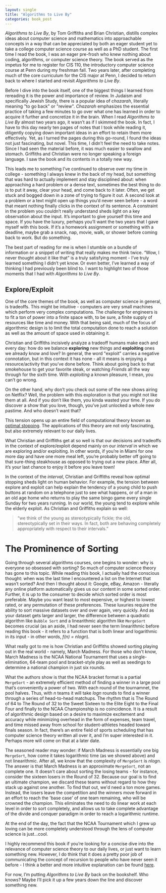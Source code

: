 ```yaml
---
layout: single
title: "Algorithms to Live By"
categories: book_post 
---
```



*Algorithms to Live By*, by Tom Griffiths and Brian Christian, distills complex ideas about computer science and mathematics into approachable concepts in a way that can be appreciated by both an eager student yet to take a college computer science course as well as a PhD student. The first time I read the book, I was an eager pre-frosh who knew nothing about coding, algorithms, or computer science theory. The book served as the impetus for me to register for CIS 110, the introductory computer science course at Penn during my freshman fall. Two years later, after completing much of the core curriculum for the CIS major at Penn, I decided to return back to where I started and revisit *Algorithms to Live By*. 

Before I dive into the book itself, one of the biggest things I learned from rereading it is the power and importance of review. In Judaism and specifically Jewish Study, there is a popular idea of *chazarah*, literally meaning "to go back" or "review". *Chazarah* emphasizes the essential practice of taking a few minutes to go over what one has learned in order to acquire it further and concretize it in the brain. When I read *Algorithms to Live By* almost two years ago, it wasn’t as if I skimmed the book. In fact, I have to this day nearly ten pages of notes that I took while reading it, diligently copying down important ideas in an effort to retain them more effectively. Yet, as I turned the pages during this go-round, I found the ideas not just fascinating, but novel. This time, I didn’t feel the need to take notes. Since I had seen the material before, it was much easier to swallow and stomach. Griffiths and Christian were no longer speaking a foreign language. I saw the book and its contents in a totally new way. 

This leads me to something I’ve continued to observe over my time in college - something I always knew in the back of my head, but something that was hard to actually implement and stay disciplined about: when approaching a hard problem or a dense text, sometimes the best thing to do is to put it away, clear your head, and come back to it later. Often, we get stuck and bogged down in a zone of trying to figure it out. A second look at a problem or a text might open up things you’d never seen before - a word that meant nothing finally clicks in the context of its sentence. A constraint in the problem you couldn’t really understand sheds light on a key observation about the input. It’s important to give yourself this time and space. If you have the luxury, perhaps you’ll want the two years that I gave myself with this book. If it’s a homework assignment or something with a deadline, maybe grab a snack, nap, movie, walk, or shower before coming back to work. But do something. 

The best part of reading for me is when I stumble on a bundle of information or a snippet of writing that really makes me think twice. “Wow, I never thought about it like that” is a truly satisfying moment - I’ve truly learned something I didn’t yet know. Or even better, I’ve learned a way of thinking I had previously been blind to. I want to highlight two of those moments that I had with *Algorithms to Live By*. 

## Explore/Exploit

One of the core themes of the book, as well as computer science in general, is tradeoffs. This might be intuitive - computers are very small machines which perform very complex computations. The challenge for engineers is to fit a ton of power into a finite space with, to be sure, a finite supply of resources like time and money. With that being said, much of the focus of algorithmic design is to limit the total computation done to reach a solution as well as the amount of space used in obtaining it. 

Christian and Griffiths incisively analyze a tradeoff humans make each and every day: how do we balance **exploring** new things and **exploiting** ones we already know and love? In general, the word "exploit" carries a negative connotation, but in this context it has none - all it means is enjoying a resource/activity that you’ve done before. Think about going back to that smokehouse to get your favorite steak, or watching *Friends* all the way through for the sixth time. With *exploiting* a known pleasure, I mean, you can’t go wrong. 

On the other hand, why don’t you check out some of the new shows airing on Netflix? Well, the problem with this exploration is that you might not like them at all. And if you don’t like them, you kinda wasted your time. If you do discover a show that you love, though, you’ve just unlocked a whole new pastime. And who doesn’t want that? 

This tension opens up an entire field of computational theory known as [optimal stopping](https://en.wikipedia.org/wiki/Optimal_stopping). The applications of this theory are not only fascinating, but also extremely relevant to our daily lives. 

What Christian and Griffiths get at so well is that our decisions and tradeoffs in the context of explore/exploit depend mainly on our *interval* in which we are exploring and/or exploiting. In other words, if you’re in Miami for one more day and have one more meal left, you’re probably better off going to that sure-thing steakhouse as opposed to trying out a new place. After all, it’s your last chance to enjoy it before you leave town! 

In the context of the *interval*, Christian and Griffiths reveal how optimal stopping sheds light on human behavior. For example, the tension between explore and exploit can help explain the tendency of a young child to push buttons at random on a telephone just to see what happens, or of a man in an old age home who returns to play the same bingo game every single Sunday for two years running. In our world, the young tend to explore while the elderly exploit. As Christian and Griffiths explain so well:

> “we think of the young as stereotypically fickle; the old, stereotypically set in their ways. In fact, both are behaving completely appropriately with respect to their intervals.” 

# The Prominence of Sorting 

Going through several algorithms courses, one begins to wonder: why is everyone so obsessed with sorting? So much of computer science theory has gone to this topic. While reading this book, I actually had the conscious thought: when was the last time I encountered a list on the Internet that wasn’t sorted? And then I thought about it: Google, eBay, Amazon - literally any online platform automatically gives us our content in some sorted order. Further, it is up to the consumer to decide which sorted order is most preferable. Maybe you want least to most expensive, or highest to lowest rated, or any permutation of these preferences. These luxuries require the ability to sort massive datasets over and over again, very quickly. And as your dataset gets larger and larger, the difference between a quadratic algorithm like `Bubble Sort` and a linearithmic algorithm like `MergeSort` becomes crucial (as an aside, I had never seen the term linearithmic before reading this book - it refers to a function that is both linear and logarithmic in its input - in other words, *f(n) = nlogn*). 

What really got to me is how Christian and Griffiths showed sorting playing out in the real world - namely, March Madness. For those who don't know, March Madness is the NCAA National Tournament that uses a single-elimination, 64-team pool and bracket-style play as well as seedings to determine a national champion in just six rounds. 

What the authors show is that the NCAA bracket format is a partial `MergeSort` - an extremely efficient method of finding a winner in a large pool that’s conveniently a power of two. With each round of the tournamnet, the pool halves. Thus, with *n* teams it will take *logn* rounds to find a winner through a series of head-to-head matchups. The rhythm that is The Round of 64 to The Round of 32 to the Sweet Sixteen to the Elite Eight to the Final Four and finally to the NCAA Championship is no coincidence. It is a result of algorithmic design based on a desire to maximize excitement and accuracy while minimizing overhead in the form of expenses, team travel, and time missed away from school for student-athletes headed toward finals season. In fact, there’s an entire field of sports scheduling that has computer science theory written all over it, and I’m super interested in it. Perhaps more will come on that at a later date. 

The seasoned reader may wonder: if March Madness is essentially one big `MergeSort`, how come it takes logarithmic time (as we showed above) and not linearithmic. After all, we know that the complexity of `MergeSort` is *nlogn*. The answer is that March Madness is an approximate `MergeSort`, not an complete one. It doesn't care about sorting the losing teams - for instance, consider the sixteen losers in the Round of 32. Because our goal is to find an ultimate champion, we discard these teams without regard to how they stack up against one another. To find that out, we'd need a ton more games. Instead, the losers leave the competition and the winners move forward in an effort to reach the 'base case' of one team remaining, who will be crowned the champion. This eliminates the need to do linear work at each level in order to sort completely, and allows us to take complete advantage of the divide and conquer paradigm in order to reach a logarithmic runtime. 

At the end of the day, the fact that the NCAA Tournament which I grew up loving can be more completely understood through the lens of computer science is just...cool. 

I highly recommend this book if you’re looking for a concise dive into the relevance of computer science theory to our daily lives, or just want to learn something new. However, I do think that it does a pretty poor job of communicating the concept of recursion to people who have never seen it before - I think a better and more intuitive explanation can be found [here](https://www.quora.com/How-should-I-explain-recursion-to-a-4-year-old). 

For now, I’m putting *Algorithms to Live By* back on the bookshelf. Who knows? Maybe I’ll pick it up a few years down the line and discover something new. 